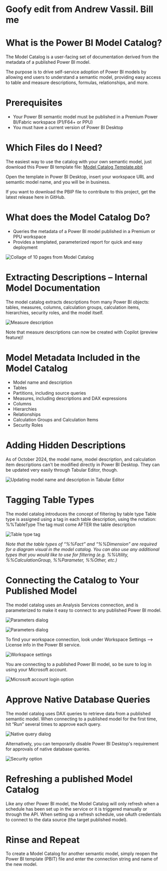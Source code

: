 # Goofy edit from Andrew Vassil. Bill me

# What is the Power BI Model Catalog?
The Model Catalog is a user-facing set of documentation derived from the metadata of a published Power BI model.

The purpose is to drive self-service adoption of Power BI models by allowing end users to understand a semantic model, providing easy access to table and measure descriptions, formulas, relationships, and more.

# Prerequisites
* Your Power BI semantic model must be published in a Premium Power BI/Fabric workspace (P1/F64+ or PPU)
* You must have a current version of Power BI Desktop

# Which Files do I Need?
The easiest way to use the catalog with your own semantic model, just download this Power BI template file: [Model Catalog Template.pbit](Model%20Catalog%20Template.pbit)

Open the template in Power BI Desktop, insert your workspace URL and semantic model name, and you will be in business.

If you want to download the PBIP file to contribute to this project, get the latest release here in GitHub.

# What does the Model Catalog Do?
* Queries the metadata of a Power BI model published in a Premium or PPU workspace
* Provides a templated, parameterized report for quick and easy deployment

![Collage of 10 pages from Model Catalog](/images/modelcatalogreport.jpg)

# Extracting Descriptions – Internal Model Documentation
The model catalog extracts descriptions from many Power BI objects: tables, measures, columns, calculation groups, calculation items, hierarchies, security roles, and the model itself.

![Measure description](/images/measuredescription.jpg)

Note that measure descriptions can now be created with Copilot (preview feature)!

# Model Metadata Included in the Model Catalog
* Model name and description
* Tables
* Partitions, including source queries
* Measures, including descriptions and DAX expressions
* Columns
* Hierarchies
* Relationships
* Calculation Groups and Calculation Items
* Security Roles

# Adding Hidden Descriptions
As of October 2024, the model name, model description, and calculation item descriptions can't be modified directly in Power BI Desktop. They can be updated very easily through Tabular Editor, though. 

![Updating model name and description in Tabular Editor](/images/modelname.jpg)

# Tagging Table Types
The model catalog introduces the concept of filtering by table type
Table type is assigned using a tag in each table description, using the notation: %%TableType
The tag must come AFTER the table description

![Table type tag](/images/tabletag.jpg)

_Note that the table types of “%%Fact” and “%%Dimension” are required for a diagram visual in the model catalog.
You can also use any additional types that you would like to use for filtering (e.g. %%Utility, %%CalculationGroup, %%Parameter, %%Other, etc.)_

# Connecting the Catalog to Your Published Model
The model catalog uses an Analysis Services connection, and is parameterized to make it easy to connect to any published Power BI model.

![Parameters dialog](/images/pbitparameters.jpg)

![Parameters dialog](/images/parameters.jpg)

To find your workspace connection, look under Workspace Settings --> License info in the Power BI service.

![Workspace settings](/images/workspacesettings.jpg)

You are connecting to a published Power BI model, so be sure to log in using your Microsoft account.

![Microsoft account login option](/images/microsoftaccount.png)

# Approve Native Database Queries
The model catalog uses DAX queries to retrieve data from a published semantic model. When connecting to a published model for the first time, hit “Run” several times to approve each query.

![Native query dialog](/images/nativequery.jpg)

Alternatively, you can temporarily disable Power BI Desktop's requirement for approvals of native database queries.

![Security option](/images/securityoption.jpg)

# Refreshing a published Model Catalog
Like any other Power BI model, the Model Catalog will only refresh when a schedule has been set up in the service or it is triggered manually or through the API. When setting up a refresh schedule, use oAuth credentials to connect to the data source (the target published model).

# Rinse and Repeat
To create a Model Catalog for another semantic model, simply reopen the Power BI template (PBIT) file and enter the connection string and name of the new model.

